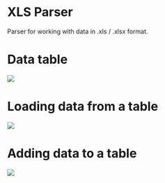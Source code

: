 # XLS Parser
Parser for working with data in .xls / .xlsx format.

# Data table
![](https://i.imgur.com/Z6Exl3Q.png)

# Loading data from a table
![](https://i.imgur.com/AIrOlWl.png)

# Adding data to a table
![](https://i.imgur.com/NNUgoqX.png)

